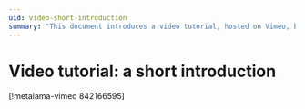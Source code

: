```yaml
---
uid: video-short-introduction
summary: "This document introduces a video tutorial, hosted on Vimeo, but does not provide specific details about its content."
---
```


# Video tutorial: a short introduction

[!metalama-vimeo 842166595]
